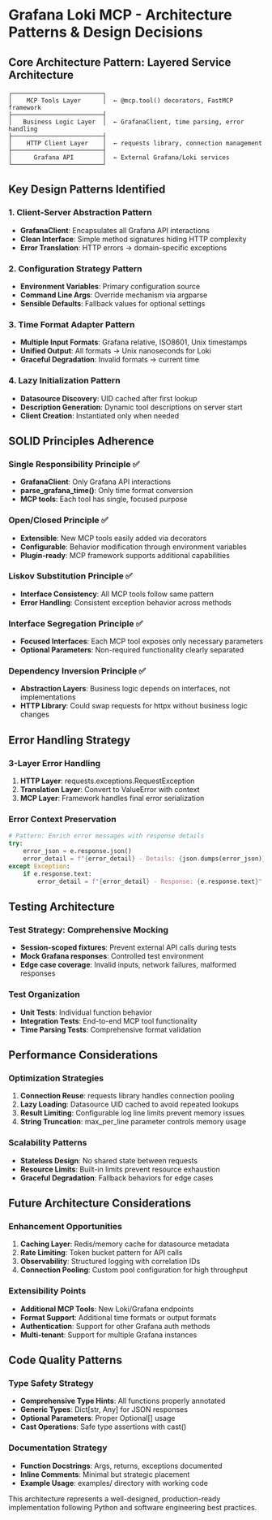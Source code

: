 # Grafana Loki MCP - Architecture Patterns & Design Decisions

## Core Architecture Pattern: Layered Service Architecture

```
┌─────────────────────────┐
│    MCP Tools Layer      │  ← @mcp.tool() decorators, FastMCP framework
├─────────────────────────┤
│   Business Logic Layer  │  ← GrafanaClient, time parsing, error handling
├─────────────────────────┤
│    HTTP Client Layer    │  ← requests library, connection management
├─────────────────────────┤
│      Grafana API        │  ← External Grafana/Loki services
└─────────────────────────┘
```

## Key Design Patterns Identified

### 1. Client-Server Abstraction Pattern
- **GrafanaClient**: Encapsulates all Grafana API interactions
- **Clean Interface**: Simple method signatures hiding HTTP complexity
- **Error Translation**: HTTP errors → domain-specific exceptions

### 2. Configuration Strategy Pattern
- **Environment Variables**: Primary configuration source
- **Command Line Args**: Override mechanism via argparse
- **Sensible Defaults**: Fallback values for optional settings

### 3. Time Format Adapter Pattern
- **Multiple Input Formats**: Grafana relative, ISO8601, Unix timestamps
- **Unified Output**: All formats → Unix nanoseconds for Loki
- **Graceful Degradation**: Invalid formats → current time

### 4. Lazy Initialization Pattern
- **Datasource Discovery**: UID cached after first lookup
- **Description Generation**: Dynamic tool descriptions on server start
- **Client Creation**: Instantiated only when needed

## SOLID Principles Adherence

### Single Responsibility Principle ✅
- **GrafanaClient**: Only Grafana API interactions
- **parse_grafana_time()**: Only time format conversion
- **MCP tools**: Each tool has single, focused purpose

### Open/Closed Principle ✅
- **Extensible**: New MCP tools easily added via decorators
- **Configurable**: Behavior modification through environment variables
- **Plugin-ready**: MCP framework supports additional capabilities

### Liskov Substitution Principle ✅
- **Interface Consistency**: All MCP tools follow same pattern
- **Error Handling**: Consistent exception behavior across methods

### Interface Segregation Principle ✅
- **Focused Interfaces**: Each MCP tool exposes only necessary parameters
- **Optional Parameters**: Non-required functionality clearly separated

### Dependency Inversion Principle ✅
- **Abstraction Layers**: Business logic depends on interfaces, not implementations
- **HTTP Library**: Could swap requests for httpx without business logic changes

## Error Handling Strategy

### 3-Layer Error Handling
1. **HTTP Layer**: requests.exceptions.RequestException
2. **Translation Layer**: Convert to ValueError with context
3. **MCP Layer**: Framework handles final error serialization

### Error Context Preservation
```python
# Pattern: Enrich error messages with response details
try:
    error_json = e.response.json()
    error_detail = f"{error_detail} - Details: {json.dumps(error_json)}"
except Exception:
    if e.response.text:
        error_detail = f"{error_detail} - Response: {e.response.text}"
```

## Testing Architecture

### Test Strategy: Comprehensive Mocking
- **Session-scoped fixtures**: Prevent external API calls during tests
- **Mock Grafana responses**: Controlled test environment
- **Edge case coverage**: Invalid inputs, network failures, malformed responses

### Test Organization
- **Unit Tests**: Individual function behavior
- **Integration Tests**: End-to-end MCP tool functionality
- **Time Parsing Tests**: Comprehensive format validation

## Performance Considerations

### Optimization Strategies
1. **Connection Reuse**: requests library handles connection pooling
2. **Lazy Loading**: Datasource UID cached to avoid repeated lookups
3. **Result Limiting**: Configurable log line limits prevent memory issues
4. **String Truncation**: max_per_line parameter controls memory usage

### Scalability Patterns
- **Stateless Design**: No shared state between requests
- **Resource Limits**: Built-in limits prevent resource exhaustion
- **Graceful Degradation**: Fallback behaviors for edge cases

## Future Architecture Considerations

### Enhancement Opportunities
1. **Caching Layer**: Redis/memory cache for datasource metadata
2. **Rate Limiting**: Token bucket pattern for API calls
3. **Observability**: Structured logging with correlation IDs
4. **Connection Pooling**: Custom pool configuration for high throughput

### Extensibility Points
- **Additional MCP Tools**: New Loki/Grafana endpoints
- **Format Support**: Additional time formats or output formats
- **Authentication**: Support for other Grafana auth methods
- **Multi-tenant**: Support for multiple Grafana instances

## Code Quality Patterns

### Type Safety Strategy
- **Comprehensive Type Hints**: All functions properly annotated
- **Generic Types**: Dict[str, Any] for JSON responses
- **Optional Parameters**: Proper Optional[] usage
- **Cast Operations**: Safe type assertions with cast()

### Documentation Strategy
- **Function Docstrings**: Args, returns, exceptions documented
- **Inline Comments**: Minimal but strategic placement
- **Example Usage**: examples/ directory with working code

This architecture represents a well-designed, production-ready implementation following Python and software engineering best practices.
